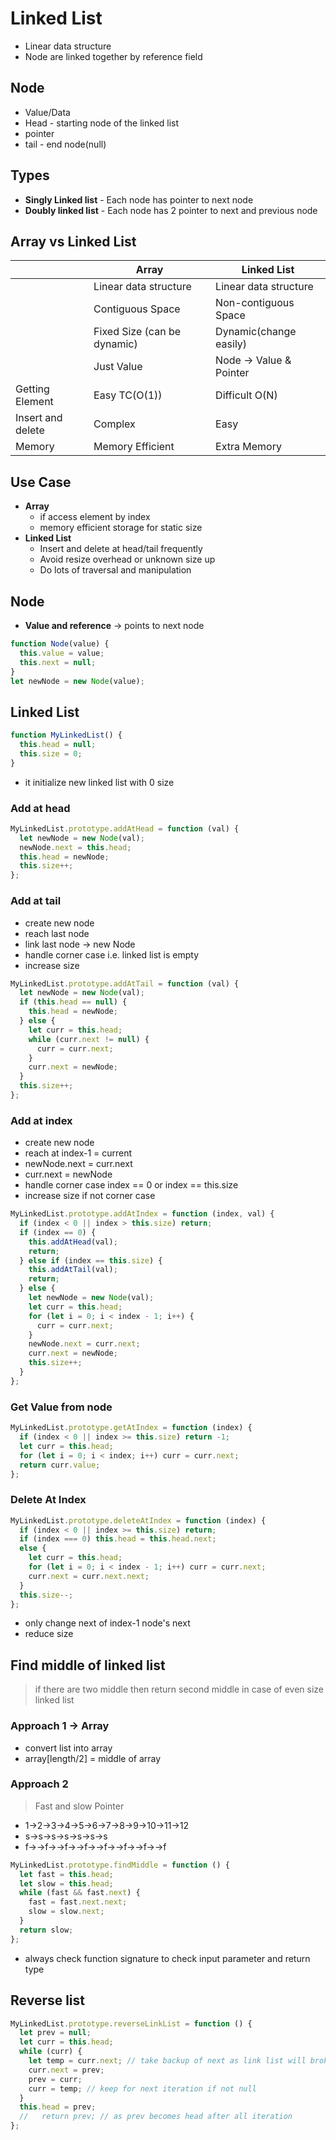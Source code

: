 # Linked List

- Linear data structure
- Node are linked together by reference field

## Node

- Value/Data
- Head - starting node of the linked list
- pointer
- tail - end node(null)

## Types

- **Singly Linked list** - Each node has pointer to next node
- **Doubly linked list** - Each node has 2 pointer to next and previous node

## Array vs Linked List

|                   | Array                       | Linked List             |
| ----------------- | --------------------------- | ----------------------- |
|                   | Linear data structure       | Linear data structure   |
|                   | Contiguous Space            | Non-contiguous Space    |
|                   | Fixed Size (can be dynamic) | Dynamic(change easily)  |
|                   | Just Value                  | Node -> Value & Pointer |
| Getting Element   | Easy TC(O(1))               | Difficult O(N)          |
| Insert and delete | Complex                     | Easy                    |
| Memory            | Memory Efficient            | Extra Memory            |

## Use Case

- **Array**
  - if access element by index
  - memory efficient storage for static size
- **Linked List**
  - Insert and delete at head/tail frequently
  - Avoid resize overhead or unknown size up
  - Do lots of traversal and manipulation

## Node

- **Value and reference** -> points to next node

```js
function Node(value) {
  this.value = value;
  this.next = null;
}
let newNode = new Node(value);
```

## Linked List

```js
function MyLinkedList() {
  this.head = null;
  this.size = 0;
}
```

- it initialize new linked list with 0 size

### Add at head

```js
MyLinkedList.prototype.addAtHead = function (val) {
  let newNode = new Node(val);
  newNode.next = this.head;
  this.head = newNode;
  this.size++;
};
```

### Add at tail

- create new node
- reach last node
- link last node -> new Node
- handle corner case i.e. linked list is empty
- increase size

```js
MyLinkedList.prototype.addAtTail = function (val) {
  let newNode = new Node(val);
  if (this.head == null) {
    this.head = newNode;
  } else {
    let curr = this.head;
    while (curr.next != null) {
      curr = curr.next;
    }
    curr.next = newNode;
  }
  this.size++;
};
```

### Add at index

- create new node
- reach at index-1 = current
- newNode.next = curr.next
- curr.next = newNode
- handle corner case index == 0 or index == this.size
- increase size if not corner case

```js
MyLinkedList.prototype.addAtIndex = function (index, val) {
  if (index < 0 || index > this.size) return;
  if (index == 0) {
    this.addAtHead(val);
    return;
  } else if (index == this.size) {
    this.addAtTail(val);
    return;
  } else {
    let newNode = new Node(val);
    let curr = this.head;
    for (let i = 0; i < index - 1; i++) {
      curr = curr.next;
    }
    newNode.next = curr.next;
    curr.next = newNode;
    this.size++;
  }
};
```

### Get Value from node

```js
MyLinkedList.prototype.getAtIndex = function (index) {
  if (index < 0 || index >= this.size) return -1;
  let curr = this.head;
  for (let i = 0; i < index; i++) curr = curr.next;
  return curr.value;
};
```

### Delete At Index

```js
MyLinkedList.prototype.deleteAtIndex = function (index) {
  if (index < 0 || index >= this.size) return;
  if (index === 0) this.head = this.head.next;
  else {
    let curr = this.head;
    for (let i = 0; i < index - 1; i++) curr = curr.next;
    curr.next = curr.next.next;
  }
  this.size--;
};
```

- only change next of index-1 node's next
- reduce size

## Find middle of linked list

> if there are two middle then return second middle in case of even size linked list

### Approach 1 -> Array

- convert list into array
- array[length/2] = middle of array

### Approach 2

> Fast and slow Pointer

- 1->2->3->4->5->6->7->8->9->10->11->12
- s->s->s->s->s->s->s
- f->->f->->f->->f->->f->->f->->f->->f

```js
MyLinkedList.prototype.findMiddle = function () {
  let fast = this.head;
  let slow = this.head;
  while (fast && fast.next) {
    fast = fast.next.next;
    slow = slow.next;
  }
  return slow;
};
```

- always check function signature to check input parameter and return type

## Reverse list

```js
MyLinkedList.prototype.reverseLinkList = function () {
  let prev = null;
  let curr = this.head;
  while (curr) {
    let temp = curr.next; // take backup of next as link list will broke
    curr.next = prev;
    prev = curr;
    curr = temp; // keep for next iteration if not null
  }
  this.head = prev;
  //   return prev; // as prev becomes head after all iteration
};
```
